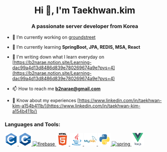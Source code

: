 <h1 align="center">Hi 👋, I'm Taekhwan.kim</h1>
<h3 align="center">A passionate server developer from Korea</h3>

- 🔭 I’m currently working on [groundstreet](https://github.com/b2narae/springboot-simple-service)

- 🌱 I’m currently learning **SpringBoot, JPA, REDIS, MSA, React**

- 📝 I'm writing down what I learn everyday on [https://b2narae.notion.site/Learning-dac99a4d13d8486d839e780269674a9e?pvs=4](https://b2narae.notion.site/Learning-dac99a4d13d8486d839e780269674a9e?pvs=4)

- 📫 How to reach me **b2narae@gmail.com**

- 📄 Know about my experiences [https://www.linkedin.com/in/taekhwan-kim-a154b411b/](https://www.linkedin.com/in/taekhwan-kim-a154b411b/)


<h3 align="left">Languages and Tools:</h3>
<p align="left"> <a href="https://www.cprogramming.com/" target="_blank"> <img src="https://raw.githubusercontent.com/devicons/devicon/master/icons/c/c-original.svg" alt="c" width="40" height="40"/> </a> <a href="https://www.w3schools.com/cpp/" target="_blank"> <img src="https://raw.githubusercontent.com/devicons/devicon/master/icons/cplusplus/cplusplus-original.svg" alt="cplusplus" width="40" height="40"/> </a> <a href="https://firebase.google.com/" target="_blank"> <img src="https://www.vectorlogo.zone/logos/firebase/firebase-icon.svg" alt="firebase" width="40" height="40"/> </a> <a href="https://www.w3.org/html/" target="_blank"> <img src="https://raw.githubusercontent.com/devicons/devicon/master/icons/html5/html5-original-wordmark.svg" alt="html5" width="40" height="40"/> </a> <a href="https://www.java.com" target="_blank"> <img src="https://raw.githubusercontent.com/devicons/devicon/master/icons/java/java-original.svg" alt="java" width="40" height="40"/> </a> <a href="https://www.mysql.com/" target="_blank"> <img src="https://raw.githubusercontent.com/devicons/devicon/master/icons/mysql/mysql-original-wordmark.svg" alt="mysql" width="40" height="40"/> </a> <a href="https://www.python.org" target="_blank"> <img src="https://raw.githubusercontent.com/devicons/devicon/master/icons/python/python-original.svg" alt="python" width="40" height="40"/> </a> <a href="https://spring.io/" target="_blank"> <img src="https://www.vectorlogo.zone/logos/springio/springio-icon.svg" alt="spring" width="40" height="40"/> </a> <a href="https://vuejs.org/" target="_blank"> <img src="https://raw.githubusercontent.com/devicons/devicon/master/icons/vuejs/vuejs-original-wordmark.svg" alt="vuejs" width="40" height="40"/> </a> </p>
